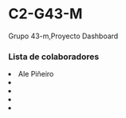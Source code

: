 # C2-G43-M
Grupo 43-m,Proyecto Dashboard

<h3>Lista de colaboradores</h3>
<li>Ale Piñeiro</li>
<li></li>
<li></li>
<li></li>
<li></li>
